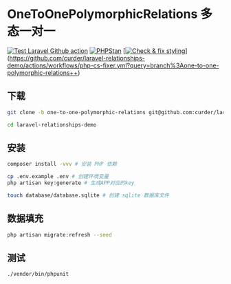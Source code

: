 # OneToOnePolymorphicRelations 多态一对一

[![Test Laravel Github action](https://github.com/curder/laravel-relationships-demo/actions/workflows/run-test.yml/badge.svg?branch=one-to-one-polymorphic-relations)](https://github.com/curder/laravel-relationships-demo/actions/workflows/run-test.yml?query=branch%3Aone-to-one-polymorphic-relations)
[![PHPStan](https://github.com/curder/laravel-relationships-demo/actions/workflows/phpstan.yml/badge.svg?branch=one-to-one-polymorphic-relations)](https://github.com/curder/laravel-relationships-demo/actions/workflows/phpstan.yml?query=branch%3Aone-to-one-polymorphic-relations)
[[![Check & fix styling](https://github.com/curder/laravel-relationships-demo/actions/workflows/php-cs-fixer.yml/badge.svg?branch=one-to-one-polymorphic-relations)](https://github.com/curder/laravel-relationships-demo/actions/workflows/php-cs-fixer.yml)](https://github.com/curder/laravel-relationships-demo/actions/workflows/php-cs-fixer.yml?query=branch%3Aone-to-one-polymorphic-relations++)

## 下载

```bash
git clone -b one-to-one-polymorphic-relations git@github.com:curder/laravel-relationships-demo.git

cd laravel-relationships-demo
```

## 安装

```bash
composer install -vvv # 安装 PHP 依赖

cp .env.example .env # 创建环境变量
php artisan key:generate # 生成APP对应的key

touch database/database.sqlite # 创建 sqlite 数据库文件
```

## 数据填充

```bash
php artisan migrate:refresh --seed
```

## 测试

```bash
./vendor/bin/phpunit
```


